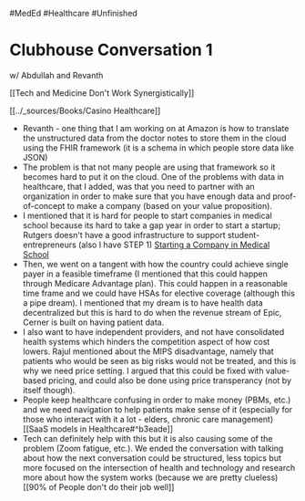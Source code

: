 #MedEd #Healthcare #Unfinished 

# Clubhouse Conversation 1
w/ Abdullah and Revanth

[[Tech and Medicine Don't Work Synergistically]]

[[../_sources/Books/Casino Healthcare]]

- Revanth - one thing that I am working on at Amazon is how to translate the unstructured data from the doctor notes to store them in the cloud using the FHIR framework (it is a schema in which people store data like JSON)
- The problem is that not many people are using that framework so it becomes hard to put it on the cloud. One of the problems with data in healthcare, that I added, was that you need to partner with an organization in order to make sure that you have enough data and proof-of-concept to make a company (based on your value proposition).
- I mentioned that it is hard for people to start companies in medical school because its hard to take a gap year in order to start a startup; Rutgers doesn't have a good infrastructure to support student-entrepreneurs (also I have STEP 1) [Starting a Company in Medical School](https://shreenadkarni.com/notes/starting-a-company-medical-school/)
- Then, we went on a tangent with how the country could achieve single payer in a feasible timeframe (I mentioned that this could happen through Medicare Advantage plan). This could happen in a reasonable time frame and we could have HSAs for elective coverage (although this a pipe dream). I mentioned that my dream is to have health data decentralized but this is hard to do when the revenue stream of Epic, Cerner is built on having patient data.
- I also want to have independent providers, and not have consolidated health systems which hinders the competition aspect of how cost lowers. Rajul mentioned about the MIPS disadvantage, namely that patients who would be seen as big risks would not be treated, and this is why we need price setting. I argued that this could be fixed with value-based pricing, and could also be done using price transperancy (not by itself though).
- People keep healthcare confusing in order to make money (PBMs, etc.) and we need navigation to help patients make sense of it (especially for those who interact with it a lot - elders, chronic care management) [[SaaS models in Healthcare#^b3eade]]
- Tech can definitely help with this but it is also causing some of the problem (Zoom fatigue, etc.). We ended the conversation with talking about how the next conversation could be structured, less topics but more focused on the intersection of health and technology and research more about how the system works (because we are pretty clueless) [[90% of People don't do their job well]]